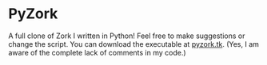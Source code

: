 # PyZork
A full clone of Zork I written in Python!
Feel free to make suggestions or change the script.
You can download the executable at [pyzork.tk](https://sites.google.com/a/biel.us/pyzork/home).
(Yes, I am aware of the complete lack of comments in my code.)
